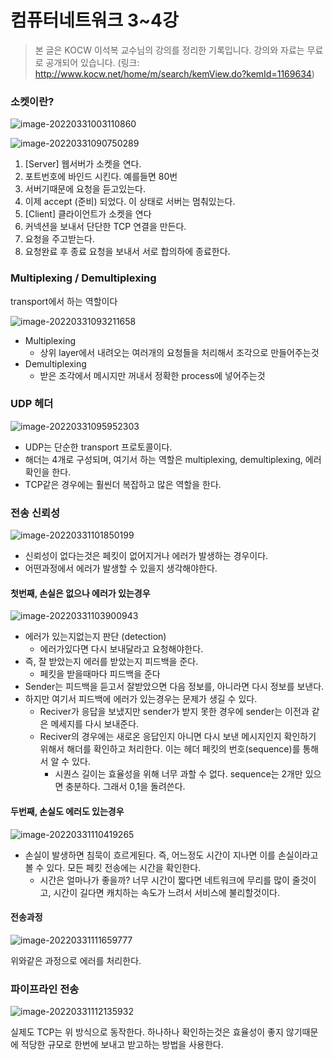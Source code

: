 # 컴퓨터네트워크 3~4강

> 본 글은 KOCW 이석복 교수님의 강의를 정리한 기록입니다. 
> 강의와 자료는 무료로 공개되어 있습니다.
> (링크: http://www.kocw.net/home/m/search/kemView.do?kemId=1169634)



### 소켓이란?

![image-20220331003110860](어플리케이션계층.assets/image-20220331003110860.png)

![image-20220331090750289](어플리케이션계층.assets/image-20220331090750289.png)

1. [Server] 웹서버가 소켓을 연다.
2. 포트번호에 바인드 시킨다. 예를들면 80번
3. 서버기때문에 요청을 듣고있는다.
4. 이제 accept (준비) 되었다. 이 상태로 서버는 멈춰있는다.
5. [Client] 클라이언트가 소켓을 연다
6. 커넥션을 보내서 단단한 TCP 연결을 만든다.
7. 요청을 주고받는다.
8. 요청완료 후 종료 요청을 보내서 서로 합의하에 종료한다.



### Multiplexing / Demultiplexing

transport에서 하는 역할이다

![image-20220331093211658](어플리케이션계층.assets/image-20220331093211658.png)

- Multiplexing
  - 상위 layer에서 내려오는 여러개의 요청들을 처리해서 조각으로 만들어주는것
- Demultiplexing
  - 받은 조각에서 메시지만 꺼내서 정확한 process에 넣어주는것



### UDP 헤더

![image-20220331095952303](어플리케이션계층.assets/image-20220331095952303.png)

- UDP는 단순한 transport 프로토콜이다. 
- 해더는 4개로 구성되며, 여기서 하는 역할은 multiplexing, demultiplexing, 에러확인을 한다.
- TCP같은 경우에는 훨씬더 복잡하고 많은 역할을 한다.



### 전송 신뢰성

![image-20220331101850199](어플리케이션계층.assets/image-20220331101850199.png)

- 신뢰성이 없다는것은 페킷이 없어지거나 에러가 발생하는 경우이다.
- 어떤과정에서 에러가 발생할 수 있을지 생각해야한다.



#### 첫번째, 손실은 없으나 에러가 있는경우

![image-20220331103900943](어플리케이션계층.assets/image-20220331103900943.png)

- 에러가 있는지없는지 판단 (detection)
  - 에러가있다면 다시 보내달라고 요청해야한다.
- 즉, 잘 받았는지 에러를 받았는지 피드백을 준다.
  - 페킷을 받을때마다 피드백을 준다
- Sender는 피드백을 듣고서 잘받았으면 다음 정보를, 아니라면 다시 정보를 보낸다.
- 하지만 여기서 피드백에 에러가 있는경우는 문제가 생길 수 있다.
  - Reciver가 응답을 보냈지만 sender가 받지 못한 경우에 sender는 이전과 같은 메세지를 다시 보내준다.
  - Reciver의 경우에는 새로온 응답인지 아니면 다시 보낸 메시지인지 확인하기 위해서 해더를 확인하고 처리한다. 이는 헤더 페킷의 번호(sequence)를 통해서 알 수 있다.
    - 시퀀스 길이는 효율성을 위해 너무 과할 수 없다. sequence는 2개만 있으면 충분하다. 그래서 0,1을 돌려쓴다.

#### 두번째, 손실도 에러도 있는경우

![image-20220331110419265](어플리케이션계층.assets/image-20220331110419265.png)

- 손실이 발생하면 침묵이 흐르게된다. 즉, 어느정도 시간이 지나면 이를 손실이라고 볼 수 있다. 
  모든 페킷 전송에는 시간을 확인한다.
  - 시간은 얼마나가 좋을까? 너무 시간이 짧다면 네트워크에 무리를 많이 줄것이고, 시간이 길다면 캐치하는 속도가 느려서 서비스에 불리할것이다.



#### 전송과정

![image-20220331111659777](어플리케이션계층.assets/image-20220331111659777.png)

위와같은 과정으로 에러를 처리한다. 

### 파이프라인 전송

![image-20220331112135932](어플리케이션계층.assets/image-20220331112135932.png)

실제도 TCP는 위 방식으로 동작한다. 하나하나 확인하는것은 효율성이 좋지 않기때문에 적당한 규모로 한번에 보내고 받고하는 방법을 사용한다.
